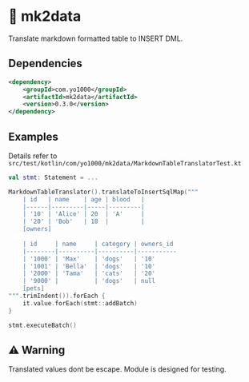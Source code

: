 #  :car: mk2data

Translate markdown formatted table to INSERT DML.

## Dependencies

```xml
<dependency>
    <groupId>com.yo1000</groupId>
    <artifactId>mk2data</artifactId>
    <version>0.3.0</version>
</dependency>
```

## Examples
Details refer to `src/test/kotlin/com/yo1000/mk2data/MarkdownTableTranslatorTest.kt`

```kotlin
val stmt: Statement = ...

MarkdownTableTranslator().translateToInsertSqlMap("""
    | id   | name    | age | blood   |
    |------|---------|-----|---------|
    | '10' | 'Alice' | 20  | 'A'     |
    | '20' | 'Bob'   | 18  |         |
    [owners]
    
    | id     | name     | category | owners_id
    |--------|----------|----------|-----------
    | '1000' | 'Max'    | 'dogs'   | '10'
    | '1001' | 'Bella'  | 'dogs'   | '10'
    | '2000' | 'Tama'   | 'cats'   | '20'
    | '9000' |          | 'dogs'   | null
    [pets]
""".trimIndent()).forEach {
    it.value.forEach(stmt::addBatch)
}

stmt.executeBatch()
```

## :warning: Warning
Translated values dont be escape. Module is designed for testing.

